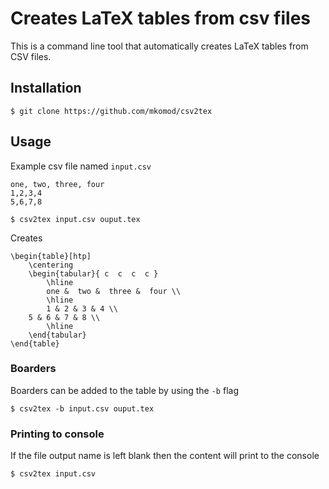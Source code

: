 
# Creates LaTeX tables from csv files

This is a command line tool that automatically creates LaTeX tables from CSV files.

## Installation

```
$ git clone https://github.com/mkomod/csv2tex
```

## Usage

Example csv file named `input.csv`

```
one, two, three, four
1,2,3,4
5,6,7,8
```

```
$ csv2tex input.csv ouput.tex
```

Creates

```
\begin{table}[htp]
    \centering
    \begin{tabular}{ c  c  c  c }
        \hline
        one &  two &  three &  four \\ 
        \hline
        1 & 2 & 3 & 4 \\
	5 & 6 & 7 & 8 \\
        \hline
    \end{tabular}
\end{table}
```

### Boarders

Boarders can be added to the table by using the `-b` flag

```
$ csv2tex -b input.csv ouput.tex
```

### Printing to console

If the file output name is left blank then the content will print to the console

```
$ csv2tex input.csv
```






